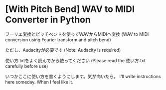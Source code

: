 # [With Pitch Bend] WAV to MIDI Converter in Python

フーリエ変換とピッチベンドを使ってWAVからMIDIへ変換
(WAV to MIDI conversion using Fourier transform and pitch bend)

ただし、Audacityが必要です
(Note: Audacity is required)

使い方.txtをよく読んでから使ってください
(Please read the 使い方.txt carefully before use)

いつかここに使い方を書くようにします。気が向いたら。
I'll write instructions here someday. When I feel like it.

